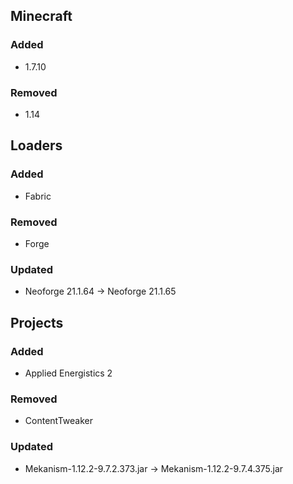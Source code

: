 ## Minecraft

### Added

- 1.7.10

### Removed

- 1.14

## Loaders

### Added

- Fabric

### Removed

- Forge

### Updated

- Neoforge 21.1.64 -> Neoforge 21.1.65

## Projects

### Added

- Applied Energistics 2

### Removed

- ContentTweaker

### Updated

- Mekanism-1.12.2-9.7.2.373.jar -> Mekanism-1.12.2-9.7.4.375.jar
